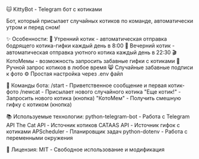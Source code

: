 🐱 KittyBot - Telegram бот с котиками

Бот, который присылает случайных котиков по команде, автоматически утром и перед сном!

✨ Особенности:
🌅 Утренний котик - автоматическая отправка бодрящего котика-гифки каждый день в 8:00
🌙 Вечерний котик - автоматическая отправка уютного котика каждый день в 22:30
🎬 КотоМемы - возможность запросить забавные гифки с котиками
🐾 Ручной запрос котиков в любое время
😸 Случайные забавные подписи к фото
⚙️ Простая настройка через .env файл

🐾 Команды бота:
/start - Приветственное сообщение и первая котик-фото
/newcat - Присылает нового случайного котика
"Еще котик!" - Запросить нового котика (кнопка)
"КотоМем" - Получить смешную гифку с котиком (кнопка)

📚 Используемые технологии:
python-telegram-bot - Работа с Telegram API
The Cat API - Источник котиков
CATAAS API - Источник гифок с котиками
APScheduler - Планировщик задач
python-dotenv - Работа с переменными окружения

📄 Лицензия: MIT - Свободное использование и модификация